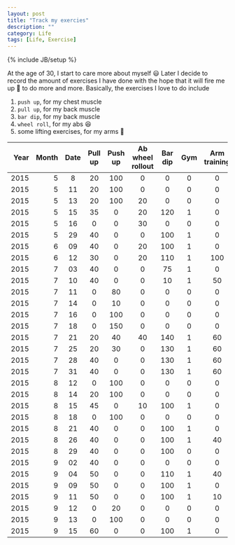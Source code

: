 ```yaml
---
layout: post
title: "Track my exercies"
description: ""
category: Life
tags: [Life, Exercise]
---
```

{% include JB/setup %}

<script type="text/javascript"
 src="http://cdn.mathjax.org/mathjax/latest/MathJax.js?config=TeX-AMS-MML_HTMLorMML">
</script>


At the age of 30, I start to care more about myself :smiley: Later I decide to record the amount of exercises I have done with the hope that it will fire me up :gun: to do more and more. Basically, the exercises I love to do include

1. `push up`, for my chest muscle
1. `pull up`, for my back muscle
1. `bar dip`, for my back muscle
1. `wheel roll`, for my abs :laughing:
1. some lifting exercises, for my arms :muscle:

| Year | Month | Date | Pull up | Push up | Ab wheel rollout | Bar dip | Gym | Arm training| 
|--:|---:|:---:|:----:|:----:|:----:|:----:|:----:|:----:|
|2015|5|8 |20|100 |0  |0   |0|0 |
|2015|5|11|20|100 |0  |0   |0|0 |
|2015|5|13|20|100 |20 |0   |0|0 |
|2015|5|15|35|0   |20 |120 |1|0 |
|2015|5|16|0 |0   |30 |0   |0|0 |
|2015|5|29|40|0   |0  |100 |1|0 |
|2015|6|09|40|0   |20 |100 |1|0 |
|2015|6|12|30|0   |20 |110 |1|100|
|2015|7|03|40|0   |0  |75  |1|0 |
|2015|7|10|40|0   |0  |10  |1|50|
|2015|7|11|0|80   |0  |0   |0|0 |
|2015|7|14|0|10   |0  |0   |0|0 |
|2015|7|16|0|100  |0  |0   |0|0 |
|2015|7|18|0|150  |0  |0   |0|0 |
|2015|7|21|20|40  |40 |140 |1|60|
|2015|7|25|20|30  |0  |130 |1|60|
|2015|7|28|40|0   |0  |130 |1|60|
|2015|7|31|40|0   |0  |130 |1|60|
|2015|8|12|0 |100 |0  |0   |0|0 |
|2015|8|14|20|100 |0  |0   |0|0 |
|2015|8|15|45|0   |10 |100 |1|0 |
|2015|8|18|0 |100 |0  |0   |0|0 |
|2015|8|21|40|0   |0  |100 |1|0 |
|2015|8|26|40|0   |0  |100 |1|40|
|2015|8|29|40|0   |0  |100 |0|0 |
|2015|9|02|40|0   |0  |0   |0|0 |
|2015|9|04|50|0   |0  |110 |1|40|
|2015|9|09|50|0   |0  |100 |1|0 |
|2015|9|11|50|0   |0  |100 |1|10|
|2015|9|12| 0|20  |0  |  0 |0|0 |
|2015|9|13| 0|100 |0  |  0 |0|0 |
|2015|9|15|60|0   |0  |100 |1|0 |







